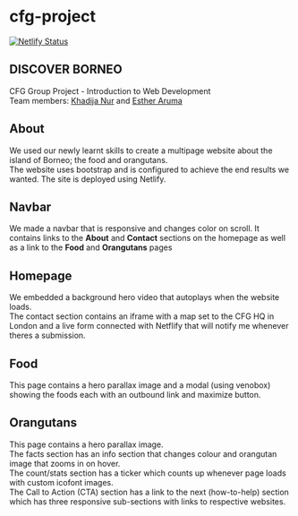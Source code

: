 # cfg-project

[![Netlify Status](https://api.netlify.com/api/v1/badges/64b50d91-5e3b-4ba7-90c2-2b9d731c21fa/deploy-status)](https://app.netlify.com/sites/discoverborneo/deploys)

## **DISCOVER BORNEO**  
CFG Group Project - Introduction to Web Development  
Team members: [Khadija Nur](https://github.com/khadija-nur) and [Esther Aruma](https://github.com/estheraruma)

## About  
We used our newly learnt skills to create a multipage website about the island of Borneo; the food and orangutans.  
The website uses bootstrap and is configured to achieve the end results we wanted. 
The site is deployed using Netlify. 

## Navbar
We made a navbar that is responsive and changes color on scroll. It contains links to the **About** and **Contact** sections on the homepage as well as a link to the **Food** and **Orangutans** pages 

## Homepage  
We embedded a background hero video that autoplays when the website loads.  
The contact section contains an iframe with a map set to the CFG HQ in London and a live form connected with Netflify that will notify me whenever theres a submission.

## Food  
This page contains a hero parallax image and a modal (using venobox) showing the foods each with an outbound link and maximize button.  

## Orangutans  
This page contains a hero parallax image.  
The facts section has an info section that changes colour and orangutan image that zooms in on hover.  
The count/stats section has a ticker which counts up whenever page loads with custom icofont images.  
The Call to Action (CTA) section has a link to the next (how-to-help) section which has three responsive sub-sections with links to respective websites.  







